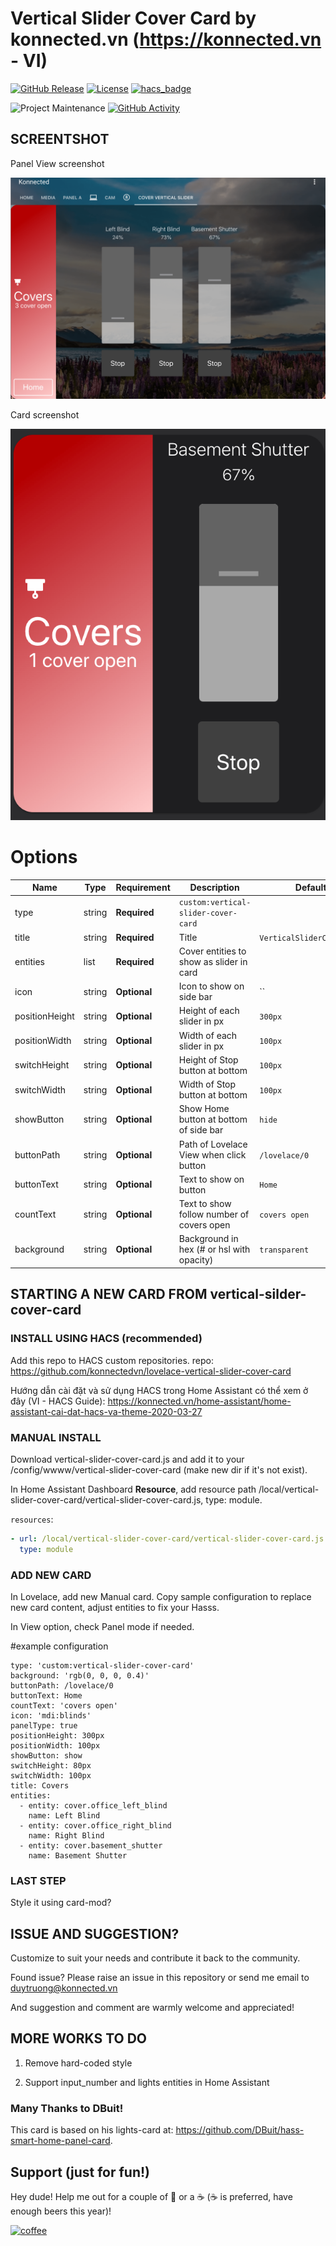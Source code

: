 # Vertical Slider Cover Card by konnected.vn (https://konnected.vn - VI)


[![GitHub Release][releases-shield]][releases]
[![License][license-shield]](LICENSE.md)
[![hacs_badge](https://img.shields.io/badge/HACS-Default-orange.svg?style=for-the-badge)](https://github.com/custom-components/hacs)

![Project Maintenance][maintenance-shield]
[![GitHub Activity][commits-shield]][commits]

## SCREENTSHOT

Panel View screenshot

![panel card screenshot](src/konnected_vn_Vertical-Slider-Cover-Card-Panel-Mode-7-2-2020.png "Desktop screenshot")

Card screenshot

![card screenshot](src/konnected_vn_Vertical-Slider-Cover-Card-Normal-Mode-7-2-2020.png "Desktop screenshot")

# Options

| Name              | Type    | Requirement  | Description                                 | Default                  |
| ----------------- | ------- | ------------ | ------------------------------------------- | ------------------------ |
| type              | string  | **Required** | `custom:vertical-slider-cover-card`         |                          |
| title             | string  | **Required** | Title                                       | `VerticalSliderCoverCard`|
| entities          | list    | **Required** | Cover entities to show as slider in card    |                          |
| icon              | string  | **Optional** | Icon to show on side bar                    | ``                       |
| positionHeight    | string  | **Optional** | Height of each slider in px                 | `300px`                  |
| positionWidth     | string  | **Optional** | Width of each slider in px                  | `100px`                  |
| switchHeight      | string  | **Optional** | Height of Stop button at bottom             | `100px`                  |
| switchWidth       | string  | **Optional** | Width of Stop button at bottom              | `100px`                  |
| showButton        | string  | **Optional** | Show Home button at bottom of side bar      | `hide`                   |
| buttonPath        | string  | **Optional** | Path of Lovelace View when click button     | `/lovelace/0`            |
| buttonText        | string  | **Optional** | Text to show on button                      | `Home`                   |
| countText         | string  | **Optional** | Text to show follow number of covers open   | `covers open`            |
| background        | string  | **Optional** | Background in hex (# or hsl with opacity)   | `transparent`            |

## STARTING A NEW CARD FROM vertical-silder-cover-card

### INSTALL USING HACS (recommended)

Add this repo to HACS custom repositories.
repo: https://github.com/konnectedvn/lovelace-vertical-slider-cover-card

Hướng dẫn cài đặt và sử dụng HACS trong Home Assistant có thể xem ở đây (VI - HACS Guide):
https://konnected.vn/home-assistant/home-assistant-cai-dat-hacs-va-theme-2020-03-27

### MANUAL INSTALL

Download vertical-slider-cover-card.js and add it to your /config/wwww/vertical-slider-cover-card (make new dir if it's not exist).

In Home Assistant Dashboard **Resource**, add resource path /local/vertical-slider-cover-card/vertical-slider-cover-card.js, type: module.

`resources`:
```yaml
- url: /local/vertical-slider-cover-card/vertical-slider-cover-card.js
  type: module
```

### ADD NEW CARD

In Lovelace, add new Manual card. Copy sample configuration to replace new card content, adjust entities to fix your Hasss.

In View option, check Panel mode if needed.

#example configuration
```
type: 'custom:vertical-slider-cover-card'
background: 'rgb(0, 0, 0, 0.4)'
buttonPath: /lovelace/0
buttonText: Home
countText: 'covers open'
icon: 'mdi:blinds'
panelType: true
positionHeight: 300px
positionWidth: 100px
showButton: show
switchHeight: 80px
switchWidth: 100px
title: Covers
entities:
  - entity: cover.office_left_blind
    name: Left Blind
  - entity: cover.office_right_blind
    name: Right Blind
  - entity: cover.basement_shutter
    name: Basement Shutter
```
### LAST STEP

Style it using card-mod?

## ISSUE AND SUGGESTION?

Customize to suit your needs and contribute it back to the community.

Found issue? Please raise an issue in this repository or send me email to <duytruong@konnected.vn>

And suggestion and comment are warmly welcome and appreciated!

## MORE WORKS TO DO

1. Remove hard-coded style

2. Support input_number and lights entities in Home Assistant

### Many Thanks to DBuit!

This card is based on his lights-card at: https://github.com/DBuit/hass-smart-home-panel-card.

## Support (just for fun!)

Hey dude! Help me out for a couple of :beers: or a :coffee: (:coffee: is preferred, have enough beers this year)!

[![coffee](https://www.buymeacoffee.com/assets/img/custom_images/black_img.png)](https://www.buymeacoffee.com/wolverinevn)

[maintenance-shield]: https://img.shields.io/maintenance/yes/2020.svg?style=for-the-badge
[commits-shield]: https://img.shields.io/github/commit-activity/y/custom-cards/boilerplate-card.svg?style=for-the-badge
[commits]: https://github.com/custom-cards/boilerplate-card/commits/master
[devcontainer]: https://code.visualstudio.com/docs/remote/containers
[twitter]: https://twitter.com/KonnectedVN
[site]: https://konnected.vn/home-assistant
[license-shield]: https://img.shields.io/github/license/custom-cards/boilerplate-card.svg?style=for-the-badge
[maintenance-shield]: https://img.shields.io/maintenance/yes/2020.svg?style=for-the-badge
[releases-shield]: https://img.shields.io/github/release/konnectedvn/lovelace-vertical-slider-cover-card.svg?style=for-the-badge&color=red
[releases]: https://github.com/konnectedvn/lovelace-vertical-slider-cover-card/releases
